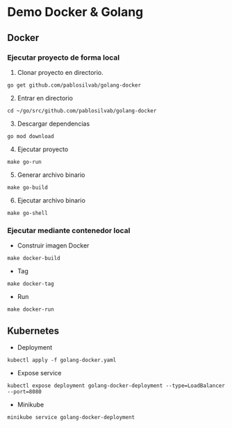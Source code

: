 # Demo Docker & Golang

## Docker 

### Ejecutar proyecto de forma local

1. Clonar proyecto en directorio.

```
go get github.com/pablosilvab/golang-docker
```

2. Entrar en directorio 

```
cd ~/go/src/github.com/pablosilvab/golang-docker
```

3. Descargar dependencias 

```
go mod download
```

4. Ejecutar proyecto

```
make go-run
```

5. Generar archivo binario

```
make go-build
```

6. Ejecutar archivo binario

```
make go-shell
```

### Ejecutar mediante contenedor local

* Construir imagen Docker 

```
make docker-build
```

* Tag 

```
make docker-tag
```

* Run

```
make docker-run
```


## Kubernetes 

* Deployment 

```
kubectl apply -f golang-docker.yaml
```

* Expose service

```
kubectl expose deployment golang-docker-deployment --type=LoadBalancer --port=8080
```

* Minikube 

```
minikube service golang-docker-deployment
```